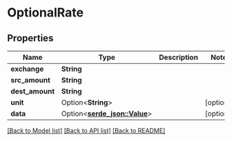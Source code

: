 # OptionalRate

## Properties

Name | Type | Description | Notes
------------ | ------------- | ------------- | -------------
**exchange** | **String** |  | 
**src_amount** | **String** |  | 
**dest_amount** | **String** |  | 
**unit** | Option<**String**> |  | [optional]
**data** | Option<[**serde_json::Value**](.md)> |  | [optional]

[[Back to Model list]](../README.md#documentation-for-models) [[Back to API list]](../README.md#documentation-for-api-endpoints) [[Back to README]](../README.md)


